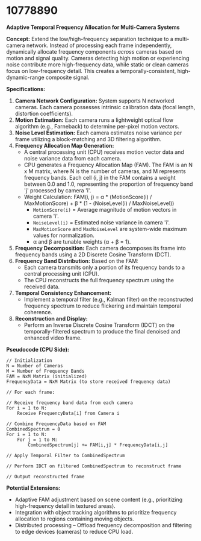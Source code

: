 # 10778890

**Adaptive Temporal Frequency Allocation for Multi-Camera Systems**

**Concept:** Extend the low/high-frequency separation technique to a multi-camera network. Instead of processing each frame independently, dynamically allocate frequency components *across* cameras based on motion and signal quality. Cameras detecting high motion or experiencing noise contribute more high-frequency data, while static or clean cameras focus on low-frequency detail. This creates a temporally-consistent, high-dynamic-range composite signal.

**Specifications:**

1.  **Camera Network Configuration:** System supports N networked cameras. Each camera possesses intrinsic calibration data (focal length, distortion coefficients).
2.  **Motion Estimation:** Each camera runs a lightweight optical flow algorithm (e.g., Farneback) to determine per-pixel motion vectors.
3.  **Noise Level Estimation:** Each camera estimates noise variance per frame utilizing a block-matching and 3D filtering algorithm.
4.  **Frequency Allocation Map Generation:**
    *   A central processing unit (CPU) receives motion vector data and noise variance data from each camera.
    *   CPU generates a Frequency Allocation Map (FAM).  The FAM is an N x M matrix, where N is the number of cameras, and M represents frequency bands.  Each cell (i, j) in the FAM contains a weight between 0.0 and 1.0, representing the proportion of frequency band 'j' processed by camera 'i'.
    *   Weight Calculation: FAM(i, j) = α \* (MotionScore(i) / MaxMotionScore) + β \* (1 - (NoiseLevel(i) / MaxNoiseLevel))
        *   `MotionScore(i)` = Average magnitude of motion vectors in camera 'i'.
        *   `NoiseLevel(i)` = Estimated noise variance in camera 'i'.
        *   `MaxMotionScore` and `MaxNoiseLevel` are system-wide maximum values for normalization.
        *   α and β are tunable weights (α + β = 1).
5.  **Frequency Decomposition:** Each camera decomposes its frame into frequency bands using a 2D Discrete Cosine Transform (DCT).
6.  **Frequency Band Distribution:** Based on the FAM:
    *   Each camera transmits only a portion of its frequency bands to a central processing unit (CPU).
    *   The CPU reconstructs the full frequency spectrum using the received data.
7.  **Temporal Consistency Enhancement:**
    *   Implement a temporal filter (e.g., Kalman filter) on the reconstructed frequency spectrum to reduce flickering and maintain temporal coherence.
8.  **Reconstruction and Display:**
    *   Perform an Inverse Discrete Cosine Transform (IDCT) on the temporally-filtered spectrum to produce the final denoised and enhanced video frame.

**Pseudocode (CPU Side):**

```
// Initialization
N = Number of Cameras
M = Number of Frequency Bands
FAM = NxM Matrix (initialized)
FrequencyData = NxM Matrix (to store received frequency data)

// For each frame:

// Receive frequency band data from each camera
For i = 1 to N:
    Receive FrequencyData[i] from Camera i

// Combine FrequencyData based on FAM
CombinedSpectrum = 0
For i = 1 to N:
    For j = 1 to M:
        CombinedSpectrum[j] += FAM[i,j] * FrequencyData[i,j]

// Apply Temporal Filter to CombinedSpectrum

// Perform IDCT on filtered CombinedSpectrum to reconstruct frame

// Output reconstructed frame
```

**Potential Extensions:**

*   Adaptive FAM adjustment based on scene content (e.g., prioritizing high-frequency detail in textured areas).
*   Integration with object tracking algorithms to prioritize frequency allocation to regions containing moving objects.
*   Distributed processing – Offload frequency decomposition and filtering to edge devices (cameras) to reduce CPU load.